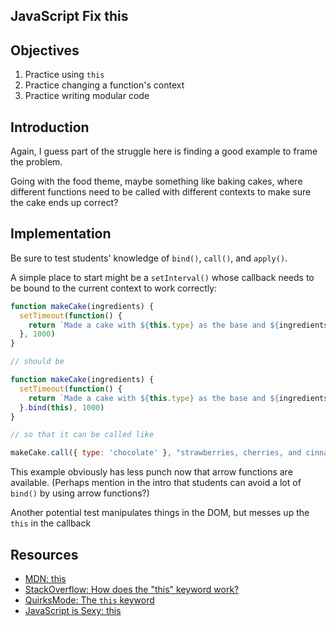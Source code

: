 JavaScript Fix this
---

## Objectives

1. Practice using `this`
2. Practice changing a function's context
3. Practice writing modular code

## Introduction

Again, I guess part of the struggle here is finding a good example to frame the problem.

Going with the food theme, maybe something like baking cakes, where different functions need to be called with different contexts to make sure the cake ends up correct?

## Implementation

Be sure to test students' knowledge of `bind()`, `call()`, and `apply()`.

A simple place to start might be a `setInterval()` whose callback needs to be bound to the current context to work correctly:

``` javascript
function makeCake(ingredients) {
  setTimeout(function() {
    return `Made a cake with ${this.type} as the base and ${ingredients}.`
  }, 1000)
}

// should be

function makeCake(ingredients) {
  setTimeout(function() {
    return `Made a cake with ${this.type} as the base and ${ingredients}.`
  }.bind(this), 1000)
}

// so that it can be called like

makeCake.call({ type: 'chocolate' }, "strawberries, cherries, and cinnamon")
```

This example obviously has less punch now that arrow functions are available. (Perhaps mention in the intro that students can avoid a lot of `bind()` by using arrow functions?)

Another potential test manipulates things in the DOM, but messes up the `this` in the callback

## Resources

- [MDN: this](https://developer.mozilla.org/en-US/docs/Web/JavaScript/Reference/Operators/this)
- [StackOverflow: How does the "this" keyword work?](http://stackoverflow.com/questions/3127429/how-does-the-this-keyword-work)
- [QuirksMode: The `this` keyword](http://www.quirksmode.org/js/this.html)
- [JavaScript is Sexy: this](http://javascriptissexy.com/understand-javascripts-this-with-clarity-and-master-it/)
